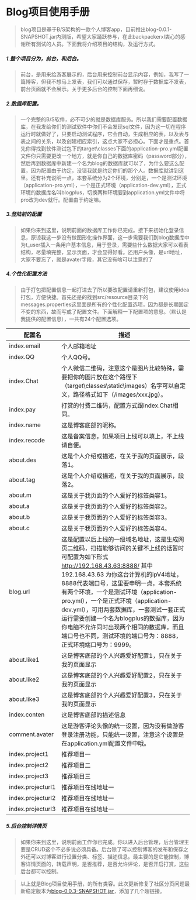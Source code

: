 # Blog项目使用手册

> blog项目是基于B/S架构的一款个人博客app，目前推出blog-0.0.1-SNAPSHOT.jar内测版，希望大家踊跃参与，在此backpackerxl衷心的感谢所有测试的人员。下面我将介绍项目的结构，及运行方式。

##### 1.整个项目分为，前台，和后台。

> 前台，是用来给游客展示的，后台用来控制前台显示内容，例如，我写了一篇博客，但我不想马上发表，我们可以通过保存，暂时存于数据库不发表，前台页面就不会展示。关于更多后台的控制下面再细说。

##### 2.数据库配置。

> 一个完整的B/S软件，必不可少的就是数据库服务。所以我们需要配置数据库，在我发给你们的测试软件中你们不会发现sql文件，因为这一切在程序运行时就做好了，只要启动测试程序，它会自动，生成相应的表，以及表与表之间的关系，以及创建相应索引，这点大家不必担心。下面才是重点。首先你得找到软件测试包下的target\classes下面的application-pro.yml配置文件你只需要更改一个地方，就是你自己的数据库密码（password部分），然后再到数据库中新建一个名为blog的数据库就可以了，为什么要这么配置，因为配置由于约定，没错我就是约定你们的那个人。数据库就讲到这里。还有补充说明一点，本套系统分为2个环境，分别是，一个是测试环境（application-pro.yml），一个是正式环境（application-dev.yml），正式环境的数据库名叫blogplus，切换两种环境要到application.yml文件中将pro改为dev就行。配置由于约定嘛。

##### 3.登陆前的配置

> 如果你来到这里，说明前面的数据库工作你已完成。接下来初始化登录信息，原谅我这一步没有做图形化操作界面，这一步需要我们到blog数据库中为t_user插入一条用户基本信息，用于登录，需要些什么数据大家可以看表结构，尽量填完整，显示页面，才会显得好看。还用户头像，是url地址，大家不要忘了，就是avater字段，其它没有啥可以注意的了

##### 4.个性化配置方法

>  由于打包把配置信息一起打进去了所以要改配置请重新打包，建议使用idea打包，方便快捷。首先还是的找到src/resource目录下的messages.properties这里面是所有的个性化配置选项，因为都是长期固定不变的东西，故而写成了配置文件。下面解释一下配置项的意思。（默认是我提供的配置信息），一共有24个配置选项。

| 配置名         | 描述                                                         |
| -------------- | ------------------------------------------------------------ |
| index.email    | 个人邮箱地址                                                 |
| index.QQ       | 个人QQ号。                                                   |
| index.Chat     | 个人微信二维码，注意这个是图片比较特殊，需要把你的图片放在这个路径下（target\classes\static\images）名字可以自定义，路径格式如下（/images/xxx.jpg）。 |
| index.pay      | 打赏的付费二维码，配置方式跟index.Chat相同。                 |
| index.name     | 这是博客底部的昵称。                                         |
| index.recode   | 这是备案信息，如果项目上线可以填上，不上线请自便。           |
| about.des      | 这是个人介绍或描述，在关于我的页面展示，段落1。              |
| about.tag      | 这是个人介绍或描述，在关于我的页面展示，段落2。              |
| about.m        | 这是关于我页面的个人爱好的标签类容1。                        |
| about.a        | 这是关于我页面的个人爱好的标签类容2。                        |
| about.b        | 这是关于我页面的个人爱好的标签类容3。                        |
| about.c        | 这是关于我页面的个人爱好的标签类容4。                        |
| blog.url       | 这是配置以后上线的一级域名地址，这是生成网页二维码，扫描能够访问的关键不上线的话暂时可配置为如下形式 http://192.168.43.63:8888/ 其中192.168.43.63 为你这台计算机的ipV4地址，8888代表端口号，这里要申明一点，本套系统有两个环境，一个是测试环境（application-pro.yml），一个是正式环境（application-dev.yml），可用两套数据库，一套测试一套正式运行需要创建一个名为blogplus的数据库，因为你电脑不允许同时出现两个相同的数据库，而且端口号也不同，测试环境的端口号为：8888，正式环境端口号为：9999。 |
| about.like1    | 这是博客底部的个人兴趣爱好配置1，只在关于我的页面显示        |
| about.like2    | 这是博客底部的个人兴趣爱好配置2，只在关于我的页面显示        |
| about.like3    | 这是博客底部的个人兴趣爱好配置3，只在关于我的页面显示        |
| index.conten   | 这是博客底部的描述信息                                       |
| comment.avater | 这是游客评论头像的统一设置，因为没有做游客登录注册功能，只能统一设置，注意这个设置是在application.yml配置文件中哦。 |
|index.project1 | 推荐项目一|
|index.project2 | 推荐项目二|
|index.project3 | 推荐项目三|
|index.projecturl1 | 推荐项目在线地址一|
|index.projecturl2 | 推荐项目在线地址一|
|index.projecturl3 | 推荐项目在线地址一|



##### 5.后台控制详情页

> 如果你来到这里，说明前面工作你已完成。你以进入后台管理，后台管理主要是CRUD这个不必多说必须具备。后台除了可以控制博客的发布和保存之外还可以对博客进行设置分类、标签、描述信息。最主要的是它能控制，博客详情页面的，转载声明，是否推荐，是否允许评论，是否开启打赏，这些后台都可以控制。

> 以上就是Blog项目使用手册，的所有类容。此次更新修复了社区分页问题最新稳定版本为[blog-0.0.3-SNAPSHOT.jar](https://gitee.com/backpackerxl/blogsutrl/blob/master/target/blog-0.0.3-SNAPSHOT.jar)，添加了几个超链接。